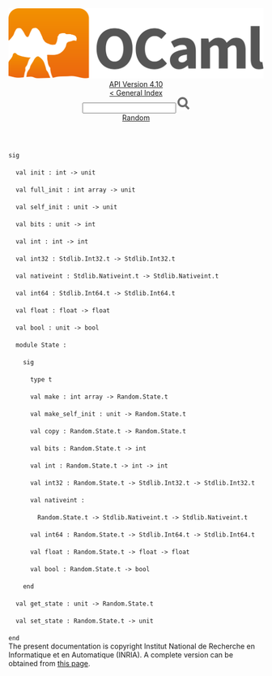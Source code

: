 <!-- ((! set title API !)) ((! set documentation !)) ((! set api !)) ((! set nobreadcrumb !)) -->
<div class="api"><header><nav class="toc brand"><a class="brand" href="https://ocaml.org/"><img src="colour-logo-gray.svg" class="svg" alt="OCaml"></a></nav><nav class="toc"><div class="toc_version"><a href="/docs" id="version-select">API Version 4.10</a></div><a href="index.html">&lt; General Index</a><div class="api_search"><input type="text" name="apisearch" id="api_search" oninput="mySearch(false);" onkeypress="this.oninput();" onclick="this.oninput();" onpaste="this.oninput();">
<img src="search_icon.svg" alt="Search" class="svg" onclick="mySearch(false)"></div>
<div id="search_results"></div><div class="toc_title"><a href="Random.html">Random</a></div><ul></ul></nav></header>
<code class="code"><span class="keyword">sig</span><br>
&nbsp;&nbsp;<span class="keyword">val</span>&nbsp;init&nbsp;:&nbsp;int&nbsp;<span class="keywordsign">-&gt;</span>&nbsp;unit<br>
&nbsp;&nbsp;<span class="keyword">val</span>&nbsp;full_init&nbsp;:&nbsp;int&nbsp;array&nbsp;<span class="keywordsign">-&gt;</span>&nbsp;unit<br>
&nbsp;&nbsp;<span class="keyword">val</span>&nbsp;self_init&nbsp;:&nbsp;unit&nbsp;<span class="keywordsign">-&gt;</span>&nbsp;unit<br>
&nbsp;&nbsp;<span class="keyword">val</span>&nbsp;bits&nbsp;:&nbsp;unit&nbsp;<span class="keywordsign">-&gt;</span>&nbsp;int<br>
&nbsp;&nbsp;<span class="keyword">val</span>&nbsp;int&nbsp;:&nbsp;int&nbsp;<span class="keywordsign">-&gt;</span>&nbsp;int<br>
&nbsp;&nbsp;<span class="keyword">val</span>&nbsp;int32&nbsp;:&nbsp;<span class="constructor">Stdlib</span>.<span class="constructor">Int32</span>.t&nbsp;<span class="keywordsign">-&gt;</span>&nbsp;<span class="constructor">Stdlib</span>.<span class="constructor">Int32</span>.t<br>
&nbsp;&nbsp;<span class="keyword">val</span>&nbsp;nativeint&nbsp;:&nbsp;<span class="constructor">Stdlib</span>.<span class="constructor">Nativeint</span>.t&nbsp;<span class="keywordsign">-&gt;</span>&nbsp;<span class="constructor">Stdlib</span>.<span class="constructor">Nativeint</span>.t<br>
&nbsp;&nbsp;<span class="keyword">val</span>&nbsp;int64&nbsp;:&nbsp;<span class="constructor">Stdlib</span>.<span class="constructor">Int64</span>.t&nbsp;<span class="keywordsign">-&gt;</span>&nbsp;<span class="constructor">Stdlib</span>.<span class="constructor">Int64</span>.t<br>
&nbsp;&nbsp;<span class="keyword">val</span>&nbsp;float&nbsp;:&nbsp;float&nbsp;<span class="keywordsign">-&gt;</span>&nbsp;float<br>
&nbsp;&nbsp;<span class="keyword">val</span>&nbsp;bool&nbsp;:&nbsp;unit&nbsp;<span class="keywordsign">-&gt;</span>&nbsp;bool<br>
&nbsp;&nbsp;<span class="keyword">module</span>&nbsp;<span class="constructor">State</span>&nbsp;:<br>
&nbsp;&nbsp;&nbsp;&nbsp;<span class="keyword">sig</span><br>
&nbsp;&nbsp;&nbsp;&nbsp;&nbsp;&nbsp;<span class="keyword">type</span>&nbsp;t<br>
&nbsp;&nbsp;&nbsp;&nbsp;&nbsp;&nbsp;<span class="keyword">val</span>&nbsp;make&nbsp;:&nbsp;int&nbsp;array&nbsp;<span class="keywordsign">-&gt;</span>&nbsp;<span class="constructor">Random</span>.<span class="constructor">State</span>.t<br>
&nbsp;&nbsp;&nbsp;&nbsp;&nbsp;&nbsp;<span class="keyword">val</span>&nbsp;make_self_init&nbsp;:&nbsp;unit&nbsp;<span class="keywordsign">-&gt;</span>&nbsp;<span class="constructor">Random</span>.<span class="constructor">State</span>.t<br>
&nbsp;&nbsp;&nbsp;&nbsp;&nbsp;&nbsp;<span class="keyword">val</span>&nbsp;copy&nbsp;:&nbsp;<span class="constructor">Random</span>.<span class="constructor">State</span>.t&nbsp;<span class="keywordsign">-&gt;</span>&nbsp;<span class="constructor">Random</span>.<span class="constructor">State</span>.t<br>
&nbsp;&nbsp;&nbsp;&nbsp;&nbsp;&nbsp;<span class="keyword">val</span>&nbsp;bits&nbsp;:&nbsp;<span class="constructor">Random</span>.<span class="constructor">State</span>.t&nbsp;<span class="keywordsign">-&gt;</span>&nbsp;int<br>
&nbsp;&nbsp;&nbsp;&nbsp;&nbsp;&nbsp;<span class="keyword">val</span>&nbsp;int&nbsp;:&nbsp;<span class="constructor">Random</span>.<span class="constructor">State</span>.t&nbsp;<span class="keywordsign">-&gt;</span>&nbsp;int&nbsp;<span class="keywordsign">-&gt;</span>&nbsp;int<br>
&nbsp;&nbsp;&nbsp;&nbsp;&nbsp;&nbsp;<span class="keyword">val</span>&nbsp;int32&nbsp;:&nbsp;<span class="constructor">Random</span>.<span class="constructor">State</span>.t&nbsp;<span class="keywordsign">-&gt;</span>&nbsp;<span class="constructor">Stdlib</span>.<span class="constructor">Int32</span>.t&nbsp;<span class="keywordsign">-&gt;</span>&nbsp;<span class="constructor">Stdlib</span>.<span class="constructor">Int32</span>.t<br>
&nbsp;&nbsp;&nbsp;&nbsp;&nbsp;&nbsp;<span class="keyword">val</span>&nbsp;nativeint&nbsp;:<br>
&nbsp;&nbsp;&nbsp;&nbsp;&nbsp;&nbsp;&nbsp;&nbsp;<span class="constructor">Random</span>.<span class="constructor">State</span>.t&nbsp;<span class="keywordsign">-&gt;</span>&nbsp;<span class="constructor">Stdlib</span>.<span class="constructor">Nativeint</span>.t&nbsp;<span class="keywordsign">-&gt;</span>&nbsp;<span class="constructor">Stdlib</span>.<span class="constructor">Nativeint</span>.t<br>
&nbsp;&nbsp;&nbsp;&nbsp;&nbsp;&nbsp;<span class="keyword">val</span>&nbsp;int64&nbsp;:&nbsp;<span class="constructor">Random</span>.<span class="constructor">State</span>.t&nbsp;<span class="keywordsign">-&gt;</span>&nbsp;<span class="constructor">Stdlib</span>.<span class="constructor">Int64</span>.t&nbsp;<span class="keywordsign">-&gt;</span>&nbsp;<span class="constructor">Stdlib</span>.<span class="constructor">Int64</span>.t<br>
&nbsp;&nbsp;&nbsp;&nbsp;&nbsp;&nbsp;<span class="keyword">val</span>&nbsp;float&nbsp;:&nbsp;<span class="constructor">Random</span>.<span class="constructor">State</span>.t&nbsp;<span class="keywordsign">-&gt;</span>&nbsp;float&nbsp;<span class="keywordsign">-&gt;</span>&nbsp;float<br>
&nbsp;&nbsp;&nbsp;&nbsp;&nbsp;&nbsp;<span class="keyword">val</span>&nbsp;bool&nbsp;:&nbsp;<span class="constructor">Random</span>.<span class="constructor">State</span>.t&nbsp;<span class="keywordsign">-&gt;</span>&nbsp;bool<br>
&nbsp;&nbsp;&nbsp;&nbsp;<span class="keyword">end</span><br>
&nbsp;&nbsp;<span class="keyword">val</span>&nbsp;get_state&nbsp;:&nbsp;unit&nbsp;<span class="keywordsign">-&gt;</span>&nbsp;<span class="constructor">Random</span>.<span class="constructor">State</span>.t<br>
&nbsp;&nbsp;<span class="keyword">val</span>&nbsp;set_state&nbsp;:&nbsp;<span class="constructor">Random</span>.<span class="constructor">State</span>.t&nbsp;<span class="keywordsign">-&gt;</span>&nbsp;unit<br>
<span class="keyword">end</span></code>
<div class="copyright">The present documentation is copyright Institut National de Recherche en Informatique et en Automatique (INRIA). A complete version can be obtained from <a href="http://caml.inria.fr/pub/docs/manual-ocaml/">this page</a>.</div></div>